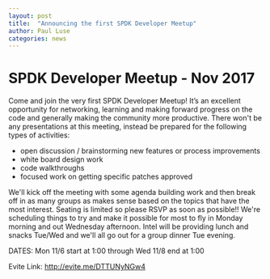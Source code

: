 ```yaml
---
layout: post
title:  "Announcing the first SPDK Developer Meetup"
author: Paul Luse
categories: news
---
```

# SPDK Developer Meetup - Nov 2017

Come and join the very first SPDK Developer Meetup! It’s an excellent
opportunity for networking, learning and making forward progress on
the code and generally making the community more productive.
There won't be any presentations at this meeting, instead be prepared
for the following types of activities:

- open discussion / brainstorming new features or process improvements
- white board design work
- code walkthroughs
- focused work on getting specific patches approved

We'll kick off the meeting with some agenda building work and then break
off in as many groups as makes sense based on the topics that have the most
interest. Seating is limited so please RSVP as soon as possible!!  We're
scheduling things to try and make it possible for most to fly in Monday
morning and out Wednesday afternoon. Intel will be providing lunch and
snacks Tue/Wed and we'll all go out for a group dinner Tue evening.

DATES: Mon 11/6 start at 1:00 through Wed 11/8 end at 1:00

Evite Link: http://evite.me/DTTUNyNGw4
